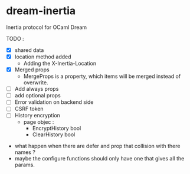 # dream-inertia
Inertia protocol for OCaml Dream 

TODO : 
- [x] shared data
- [x] location method added 
     - Adding the X-Inertia-Location 
- [x] Merged props
     - MergeProps is a property, which items will be merged instead of overwrite.
- [ ] Add always props
- [ ] add optional props
- [ ] Error validation on backend side  
- [ ] CSRF token
- [ ] History encryption
    - page objec : 
        - EncryptHistory bool
        - ClearHistory bool


- what happen when there are defer and prop that collision with there names ?
- maybe the configure functions should only have one that gives all the params.

